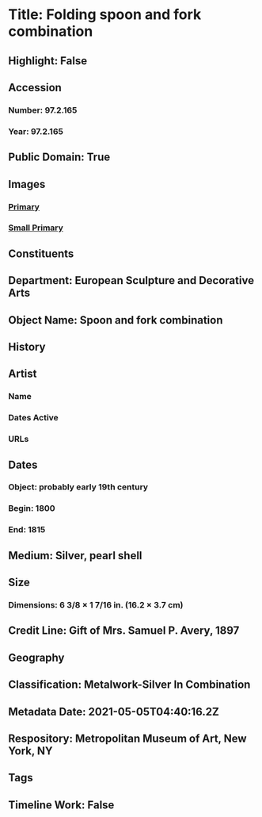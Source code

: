 # Title: Folding spoon and fork combination
## Highlight: False
## Accession
### Number: 97.2.165
### Year: 97.2.165
## Public Domain: True
## Images
### [Primary](https://images.metmuseum.org/CRDImages/es/original/17940.jpg)
### [Small Primary](https://images.metmuseum.org/CRDImages/es/web-large/17940.jpg)
## Constituents
## Department: European Sculpture and Decorative Arts
## Object Name: Spoon and fork combination
## History
## Artist
### Name
### Dates Active
### URLs
## Dates
### Object: probably early 19th century
### Begin: 1800
### End: 1815
## Medium: Silver, pearl shell
## Size
### Dimensions: 6 3/8 × 1 7/16 in. (16.2 × 3.7 cm)
## Credit Line: Gift of Mrs. Samuel P. Avery, 1897
## Geography
## Classification: Metalwork-Silver In Combination
## Metadata Date: 2021-05-05T04:40:16.2Z
## Respository: Metropolitan Museum of Art, New York, NY
## Tags
## Timeline Work: False